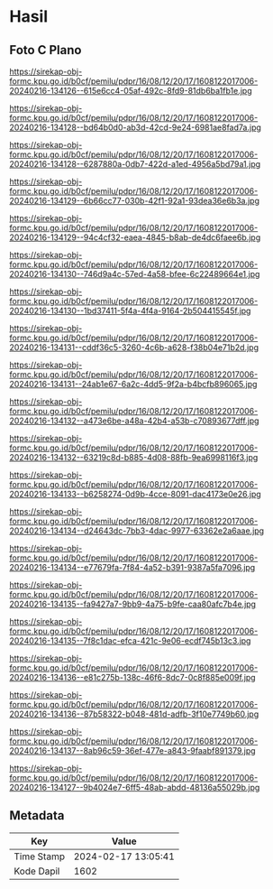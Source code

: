 # Hasil

## Foto C Plano

https://sirekap-obj-formc.kpu.go.id/b0cf/pemilu/pdpr/16/08/12/20/17/1608122017006-20240216-134126--615e6cc4-05af-492c-8fd9-81db6ba1fb1e.jpg

https://sirekap-obj-formc.kpu.go.id/b0cf/pemilu/pdpr/16/08/12/20/17/1608122017006-20240216-134128--bd64b0d0-ab3d-42cd-9e24-6981ae8fad7a.jpg

https://sirekap-obj-formc.kpu.go.id/b0cf/pemilu/pdpr/16/08/12/20/17/1608122017006-20240216-134128--6287880a-0db7-422d-a1ed-4956a5bd79a1.jpg

https://sirekap-obj-formc.kpu.go.id/b0cf/pemilu/pdpr/16/08/12/20/17/1608122017006-20240216-134129--6b66cc77-030b-42f1-92a1-93dea36e6b3a.jpg

https://sirekap-obj-formc.kpu.go.id/b0cf/pemilu/pdpr/16/08/12/20/17/1608122017006-20240216-134129--94c4cf32-eaea-4845-b8ab-de4dc6faee6b.jpg

https://sirekap-obj-formc.kpu.go.id/b0cf/pemilu/pdpr/16/08/12/20/17/1608122017006-20240216-134130--746d9a4c-57ed-4a58-bfee-6c22489664e1.jpg

https://sirekap-obj-formc.kpu.go.id/b0cf/pemilu/pdpr/16/08/12/20/17/1608122017006-20240216-134130--1bd37411-5f4a-4f4a-9164-2b504415545f.jpg

https://sirekap-obj-formc.kpu.go.id/b0cf/pemilu/pdpr/16/08/12/20/17/1608122017006-20240216-134131--cddf36c5-3260-4c6b-a628-f38b04e71b2d.jpg

https://sirekap-obj-formc.kpu.go.id/b0cf/pemilu/pdpr/16/08/12/20/17/1608122017006-20240216-134131--24ab1e67-6a2c-4dd5-9f2a-b4bcfb896065.jpg

https://sirekap-obj-formc.kpu.go.id/b0cf/pemilu/pdpr/16/08/12/20/17/1608122017006-20240216-134132--a473e6be-a48a-42b4-a53b-c70893677dff.jpg

https://sirekap-obj-formc.kpu.go.id/b0cf/pemilu/pdpr/16/08/12/20/17/1608122017006-20240216-134132--63219c8d-b885-4d08-88fb-9ea6998116f3.jpg

https://sirekap-obj-formc.kpu.go.id/b0cf/pemilu/pdpr/16/08/12/20/17/1608122017006-20240216-134133--b6258274-0d9b-4cce-8091-dac4173e0e26.jpg

https://sirekap-obj-formc.kpu.go.id/b0cf/pemilu/pdpr/16/08/12/20/17/1608122017006-20240216-134134--d24643dc-7bb3-4dac-9977-63362e2a6aae.jpg

https://sirekap-obj-formc.kpu.go.id/b0cf/pemilu/pdpr/16/08/12/20/17/1608122017006-20240216-134134--e77679fa-7f84-4a52-b391-9387a5fa7096.jpg

https://sirekap-obj-formc.kpu.go.id/b0cf/pemilu/pdpr/16/08/12/20/17/1608122017006-20240216-134135--fa9427a7-9bb9-4a75-b9fe-caa80afc7b4e.jpg

https://sirekap-obj-formc.kpu.go.id/b0cf/pemilu/pdpr/16/08/12/20/17/1608122017006-20240216-134135--7f8c1dac-efca-421c-9e06-ecdf745b13c3.jpg

https://sirekap-obj-formc.kpu.go.id/b0cf/pemilu/pdpr/16/08/12/20/17/1608122017006-20240216-134136--e81c275b-138c-46f6-8dc7-0c8f885e009f.jpg

https://sirekap-obj-formc.kpu.go.id/b0cf/pemilu/pdpr/16/08/12/20/17/1608122017006-20240216-134136--87b58322-b048-481d-adfb-3f10e7749b60.jpg

https://sirekap-obj-formc.kpu.go.id/b0cf/pemilu/pdpr/16/08/12/20/17/1608122017006-20240216-134137--8ab96c59-36ef-477e-a843-9faabf891379.jpg

https://sirekap-obj-formc.kpu.go.id/b0cf/pemilu/pdpr/16/08/12/20/17/1608122017006-20240216-134127--9b4024e7-6ff5-48ab-abdd-48136a55029b.jpg


## Metadata

| Key        | Value               |
| ---------- | ------------------- |
| Time Stamp | 2024-02-17 13:05:41 |
| Kode Dapil | 1602                |



